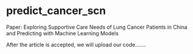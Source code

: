 # predict_cancer_scn
Paper: Exploring Supportive Care Needs of Lung Cancer Patients in China and Predicting with Machine Learning Models

After the article is accepted, we will upload our code.......
